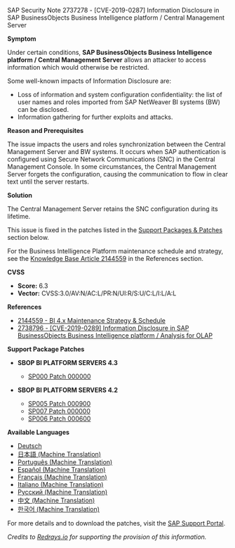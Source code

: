 SAP Security Note 2737278 - [CVE-2019-0287] Information Disclosure in SAP BusinessObjects Business Intelligence platform / Central Management Server

**Symptom**

Under certain conditions, **SAP BusinessObjects Business Intelligence platform / Central Management Server** allows an attacker to access information which would otherwise be restricted.

Some well-known impacts of Information Disclosure are:
- Loss of information and system configuration confidentiality: the list of user names and roles imported from SAP NetWeaver BI systems (BW) can be disclosed.
- Information gathering for further exploits and attacks.

**Reason and Prerequisites**

The issue impacts the users and roles synchronization between the Central Management Server and BW systems. It occurs when SAP authentication is configured using Secure Network Communications (SNC) in the Central Management Console. In some circumstances, the Central Management Server forgets the configuration, causing the communication to flow in clear text until the server restarts.

**Solution**

The Central Management Server retains the SNC configuration during its lifetime.

This issue is fixed in the patches listed in the [Support Packages & Patches](https://me.sap.com/notes/2737278#SupportPackage) section below.

For the Business Intelligence Platform maintenance schedule and strategy, see the [Knowledge Base Article 2144559](https://me.sap.com/notes/2144559) in the References section.

**CVSS**

- **Score:** 6.3
- **Vector:** CVSS:3.0/AV:N/AC:L/PR:N/UI:R/S:U/C:L/I:L/A:L

**References**

- [2144559 - BI 4.x Maintenance Strategy & Schedule](https://me.sap.com/notes/2144559)
- [2738796 - [CVE-2019-0289] Information Disclosure in SAP BusinessObjects Business Intelligence platform / Analysis for OLAP](https://me.sap.com/notes/2738796)

**Support Package Patches**

- **SBOP BI PLATFORM SERVERS 4.3**
  - [SP000 Patch 000000](https://me.sap.com/softwarecenter/template/products/_APP=00200682500000001943&_EVENT=DISPHIER&HEADER=Y&FUNCTIONBAR=N&EVENT=TREE&NE=NAVIGATE&ENR=73555000100200006622&V=MAINT)
  
- **SBOP BI PLATFORM SERVERS 4.2**
  - [SP005 Patch 000900](https://me.sap.com/softwarecenter/template/products/_APP=00200682500000001943&_EVENT=DISPHIER&HEADER=Y&FUNCTIONBAR=N&EVENT=TREE&NE=NAVIGATE&ENR=73555000100200001041&V=MAINT)
  - [SP007 Patch 000000](https://me.sap.com/softwarecenter/template/products/_APP=00200682500000001943&_EVENT=DISPHIER&HEADER=Y&FUNCTIONBAR=N&EVENT=TREE&NE=NAVIGATE&ENR=73555000100200001041&V=MAINT)
  - [SP006 Patch 000600](https://me.sap.com/softwarecenter/template/products/_APP=00200682500000001943&_EVENT=DISPHIER&HEADER=Y&FUNCTIONBAR=N&EVENT=TREE&NE=NAVIGATE&ENR=73555000100200001041&V=MAINT)

**Available Languages**

- [Deutsch](https://me.sap.com/notes/0002737278/D)
- [日本語 (Machine Translation)](https://me.sap.com/notes/0002737278/J)
- [Português (Machine Translation)](https://me.sap.com/notes/0002737278/P)
- [Español (Machine Translation)](https://me.sap.com/notes/0002737278/S)
- [Français (Machine Translation)](https://me.sap.com/notes/0002737278/F)
- [Italiano (Machine Translation)](https://me.sap.com/notes/0002737278/I)
- [Русский (Machine Translation)](https://me.sap.com/notes/0002737278/R)
- [中文 (Machine Translation)](https://me.sap.com/notes/0002737278/1)
- [한국어 (Machine Translation)](https://me.sap.com/notes/0002737278/3)

For more details and to download the patches, visit the [SAP Support Portal](https://me.sap.com/).

*Credits to [Redrays.io](https://redrays.io) for supporting the provision of this information.*